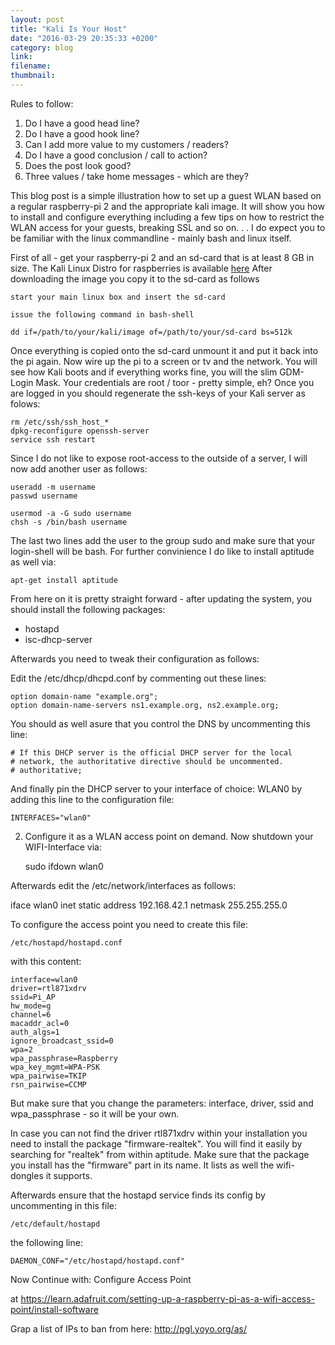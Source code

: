 ```yaml
---
layout: post
title: "Kali Is Your Host"
date: "2016-03-29 20:35:33 +0200"
category: blog 
link:
filename:
thumbnail:
---
```

Rules to follow: 
1. Do I have a good head line?
2. Do I have a good hook line?
3. Can I add more value to my customers / readers?
4. Do I have a good conclusion / call to action?
5. Does the post look good?
6. Three values / take home messages - which are they?

This blog post is a simple illustration how to set up a guest WLAN 
based on a regular raspberry-pi 2 and the appropriate kali image.
It will show you how to install and configure everything including
a few tips on how to restrict the WLAN access for your guests,
breaking SSL and so on. . . I do expect you to be familiar with
the linux commandline - mainly bash and linux itself.


First of all - get your raspberry-pi 2 and an sd-card that is 
at least 8 GB in size. The Kali Linux Distro for raspberries is
available [here](http://docs.kali.org/kali-on-arm/install-kali-linux-arm-raspberry-pi)
After downloading the image you copy it to the sd-card as follows

	start your main linux box and insert the sd-card

	issue the following command in bash-shell

	dd if=/path/to/your/kali/image of=/path/to/your/sd-card bs=512k

Once everything is copied onto the sd-card unmount it and put it back
into the pi again. Now wire up the pi to a screen or tv and the network.
You will see how Kali boots and if everything works fine, you will the
slim GDM-Login Mask. Your credentials are root / toor - pretty simple, eh?
Once you are logged in you should regenerate the ssh-keys of your Kali server
as folows:

	rm /etc/ssh/ssh_host_*
	dpkg-reconfigure openssh-server
	service ssh restart

Since I do not like to expose root-access to the outside of a server, I will
now add another user as follows:

	useradd -m username
	passwd username
	
	usermod -a -G sudo username
	chsh -s /bin/bash username

The last two lines add the user to the group sudo and make sure that your
login-shell will be bash. For further convinience I do like to install 
aptitude as well via:

	apt-get install aptitude

From here on it is pretty straight forward - after updating the system,
you should install the following packages:

* hostapd 
* isc-dhcp-server

Afterwards you need to tweak their configuration as follows:

Edit the /etc/dhcp/dhcpd.conf by commenting out these lines:

	option domain-name "example.org";
	option domain-name-servers ns1.example.org, ns2.example.org;


You should as well asure that you control the DNS by uncommenting this
line:

	# If this DHCP server is the official DHCP server for the local
	# network, the authoritative directive should be uncommented.
	# authoritative;

And finally pin the DHCP server to your interface of choice: WLAN0
by adding this line to the configuration file:

	INTERFACES="wlan0" 


2. Configure it as a WLAN access point on demand.
Now shutdown your WIFI-Interface via:

	sudo ifdown wlan0

Afterwards edit the  /etc/network/interfaces as follows:

iface wlan0 inet static
  address 192.168.42.1
  netmask 255.255.255.0


To configure the access point you need to create this file:
	
	/etc/hostapd/hostapd.conf

with this content:

	interface=wlan0
	driver=rtl871xdrv
	ssid=Pi_AP
	hw_mode=g
	channel=6
	macaddr_acl=0
	auth_algs=1
	ignore_broadcast_ssid=0
	wpa=2
	wpa_passphrase=Raspberry
	wpa_key_mgmt=WPA-PSK
	wpa_pairwise=TKIP
	rsn_pairwise=CCMP

But make sure that you change the parameters:
interface, driver, ssid and wpa_passphrase - so it will be
your own.

In case you can not find the driver rtl871xdrv within your
installation you need to install the package "firmware-realtek". You
will find it easily by searching for "realtek" from
within aptitude. Make sure that the package you install
has the "firmware" part in its name. It lists as well the
wifi-dongles it supports. 

Afterwards ensure that the hostapd service finds
its config by uncommenting in this file:

	/etc/default/hostapd

the following line:

	DAEMON_CONF="/etc/hostapd/hostapd.conf"





Now Continue with:
Configure Access Point

at
https://learn.adafruit.com/setting-up-a-raspberry-pi-as-a-wifi-access-point/install-software

Grap a list of IPs to ban from here:
http://pgl.yoyo.org/as/

